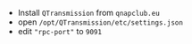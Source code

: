 - Install `QTransmission` from `qnapclub.eu`
- open `/opt/QTransmission/etc/settings.json` 
- edit `"rpc-port"` to `9091`
